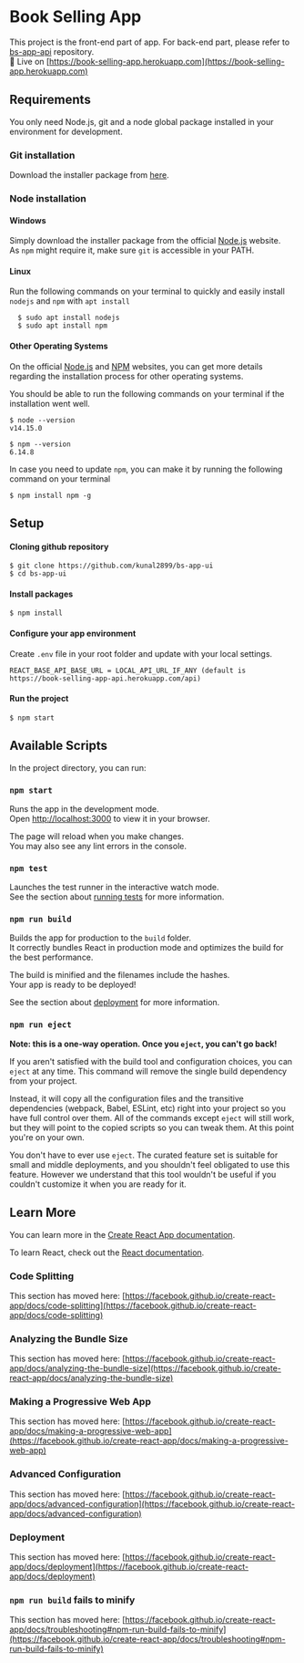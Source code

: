 # Book Selling App

This project is the front-end part of app. For back-end part, please refer to [bs-app-api](https://github.com/kunal2899/bs-app-api#readme) repository.\
🚀 Live on [https://book-selling-app.herokuapp.com](https://book-selling-app.herokuapp.com)


## Requirements

You only need Node.js, git and a node global package installed in your environment for development.

### Git installation
  Download the installer package from [here](https://git-scm.com).


### Node installation
  #### Windows

  Simply download the installer package from the official [Node.js](https://nodejs.org/) website.\
  As `npm` might require it, make sure `git` is accessible in your PATH.

  #### Linux

  Run the following commands on your terminal to quickly and easily install `nodejs` and `npm` with `apt install`

      $ sudo apt install nodejs
      $ sudo apt install npm

  #### Other Operating Systems
  On the official [Node.js](https://nodejs.org/en/download/) and [NPM](https://docs.npmjs.com/downloading-and-installing-node-js-and-npm) websites, you can get more details regarding the installation process for other operating systems.

You should be able to run the following commands on your terminal if the installation went well.

    $ node --version
    v14.15.0

    $ npm --version
    6.14.8

In case you need to update `npm`, you can make it by running the following command on your terminal

    $ npm install npm -g
    
## Setup
 #### Cloning github repository
 
    $ git clone https://github.com/kunal2899/bs-app-ui
    $ cd bs-app-ui
    
 #### Install packages
 
    $ npm install
    
 #### Configure your app environment
 Create `.env` file in your root folder and update with your local settings.
 
    REACT_BASE_API_BASE_URL = LOCAL_API_URL_IF_ANY (default is https://book-selling-app-api.herokuapp.com/api)
    
 #### Run the project
    $ npm start

## Available Scripts

In the project directory, you can run:

### `npm start`

Runs the app in the development mode.\
Open [http://localhost:3000](http://localhost:3000) to view it in your browser.

The page will reload when you make changes.\
You may also see any lint errors in the console.

### `npm test`

Launches the test runner in the interactive watch mode.\
See the section about [running tests](https://facebook.github.io/create-react-app/docs/running-tests) for more information.

### `npm run build`

Builds the app for production to the `build` folder.\
It correctly bundles React in production mode and optimizes the build for the best performance.

The build is minified and the filenames include the hashes.\
Your app is ready to be deployed!

See the section about [deployment](https://facebook.github.io/create-react-app/docs/deployment) for more information.

### `npm run eject`

**Note: this is a one-way operation. Once you `eject`, you can't go back!**

If you aren't satisfied with the build tool and configuration choices, you can `eject` at any time. This command will remove the single build dependency from your project.

Instead, it will copy all the configuration files and the transitive dependencies (webpack, Babel, ESLint, etc) right into your project so you have full control over them. All of the commands except `eject` will still work, but they will point to the copied scripts so you can tweak them. At this point you're on your own.

You don't have to ever use `eject`. The curated feature set is suitable for small and middle deployments, and you shouldn't feel obligated to use this feature. However we understand that this tool wouldn't be useful if you couldn't customize it when you are ready for it.

## Learn More

You can learn more in the [Create React App documentation](https://facebook.github.io/create-react-app/docs/getting-started).

To learn React, check out the [React documentation](https://reactjs.org/).

### Code Splitting

This section has moved here: [https://facebook.github.io/create-react-app/docs/code-splitting](https://facebook.github.io/create-react-app/docs/code-splitting)

### Analyzing the Bundle Size

This section has moved here: [https://facebook.github.io/create-react-app/docs/analyzing-the-bundle-size](https://facebook.github.io/create-react-app/docs/analyzing-the-bundle-size)

### Making a Progressive Web App

This section has moved here: [https://facebook.github.io/create-react-app/docs/making-a-progressive-web-app](https://facebook.github.io/create-react-app/docs/making-a-progressive-web-app)

### Advanced Configuration

This section has moved here: [https://facebook.github.io/create-react-app/docs/advanced-configuration](https://facebook.github.io/create-react-app/docs/advanced-configuration)

### Deployment

This section has moved here: [https://facebook.github.io/create-react-app/docs/deployment](https://facebook.github.io/create-react-app/docs/deployment)

### `npm run build` fails to minify

This section has moved here: [https://facebook.github.io/create-react-app/docs/troubleshooting#npm-run-build-fails-to-minify](https://facebook.github.io/create-react-app/docs/troubleshooting#npm-run-build-fails-to-minify)
